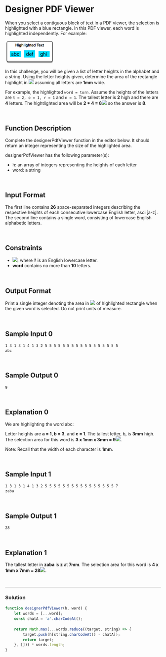 # Designer PDF Viewer
  
When you select a contiguous block of text in a PDF viewer, the selection is highlighted with a blue rectangle. In this PDF viewer, each word is highlighted independently. For example:

![](./images/designerPDF.png)

In this challenge, you will be given a list of letter heights in the alphabet and a string. Using the letter heights given, determine the area of the rectangle highlight in ![](https://latex.codecogs.com/gif.latex?mm^{2}) assuming all letters are **1mm** wide.

For example, the highlighted `word = torn`. Assume the heights of the letters are `t = 2, o = 1, r = 1` and `n = 1`. The tallest letter is **2** high and there are **4** letters. The hightlighted area will be **2 * 4 = 8![](https://latex.codecogs.com/gif.latex?mm^{2})** so the answer is **8**.

<br/>

## Function Description

Complete the designerPdfViewer function in the editor below. It should return an integer representing the size of the highlighted area.

designerPdfViewer has the following parameter(s):

- h: an array of integers representing the heights of each letter
- word: a string

<br/>

## Input Format

The first line contains **26** space-separated integers describing the respective heights of each consecutive lowercase English letter, ascii[a-z].  
The second line contains a single word, consisting of lowercase English alphabetic letters.

<br/>

## Constraints

- ![](https://latex.codecogs.com/gif.latex?1\leq&space;h[?]\leq&space;7), where **?** is an English lowercase letter.
- **word** contains no more than **10** letters.

<br/>

## Output Format

Print a single integer denoting the area in ![](https://latex.codecogs.com/gif.latex?mm^{2}) of highlighted rectangle when the given word is selected. Do not print units of measure.

<br/>

## Sample Input 0
```
1 3 1 3 1 4 1 3 2 5 5 5 5 5 5 5 5 5 5 5 5 5 5 5 5 5
abc
```

<br/>

## Sample Output 0
```
9
```

<br/>

## Explanation 0

We are highlighting the word abc:

Letter heights are **a = 1, b = 3**, and **c = 1**. The tallest letter, b, is **3mm** high. The selection area for this word is **3 x 1mm x 3mm = 9![](https://latex.codecogs.com/gif.latex?mm^{2})**.

Note: Recall that the width of each character is **1mm**.

<br/>

## Sample Input 1
```
1 3 1 3 1 4 1 3 2 5 5 5 5 5 5 5 5 5 5 5 5 5 5 5 5 7
zaba
```

<br/>

## Sample Output 1
```
28
```

<br/>

## Explanation 1

The tallest letter in **zaba** is **z** at **7mm**. The selection area for this word is **4 x 1mm x 7mm = 28![](https://latex.codecogs.com/gif.latex?mm^{2})**.

<br/>

---

### Solution

```javascript
function designerPdfViewer(h, word) {
    let words = [...word];
    const chatA = 'a'.charCodeAt();
    
    return Math.max(...words.reduce((target, string) => { 
        target.push(h[string.charCodeAt() - chatA]);
        return target;
    }, [])) * words.length;
}
```